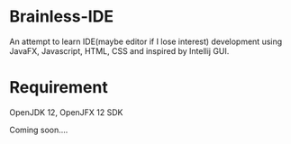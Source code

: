 # Brainless-IDE
An attempt to learn IDE(maybe editor if I lose interest) development using JavaFX, Javascript, HTML, CSS and inspired by Intellij GUI.

# Requirement
OpenJDK 12, OpenJFX 12 SDK

Coming soon....

